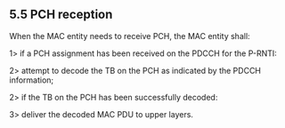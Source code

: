 ## 5.5 PCH reception

When the MAC entity needs to receive PCH, the MAC entity shall:

1\> if a PCH assignment has been received on the PDCCH for the P-RNTI:

2\> attempt to decode the TB on the PCH as indicated by the PDCCH
information;

2\> if the TB on the PCH has been successfully decoded:

3\> deliver the decoded MAC PDU to upper layers.